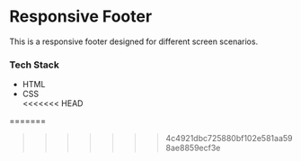 # Responsive Footer  

This is a responsive footer designed for different screen scenarios.  

### Tech Stack  
- HTML  
- CSS  
<<<<<<< HEAD


=======
>>>>>>> 4c4921dbc725880bf102e581aa598ae8859ecf3e
